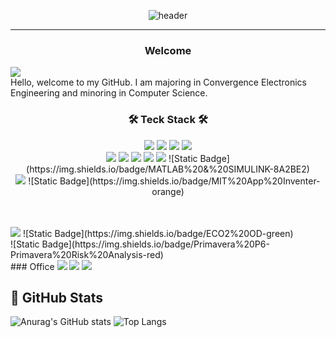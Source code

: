 <div align="center">
  
 ![header](https://capsule-render.vercel.app/api?type=waving&color=timeauto&height=200&section=header&text=SuhanBae's%20Github&fontColor=fcba03&fontSize=90&fontAlign=62&fontAlignY=32)
</div>

***

<h3 align="center">Welcome</h3>
<img src="https://img.shields.io/badge/GitHub-181717?style=flat-square&logo=GitHub&logoColor=white"/> </a>
<br/>
Hello, welcome to my GitHub. I am majoring in Convergence Electronics Engineering and minoring in Computer Science. <br/>


<h3 align="center">🛠 Teck Stack 🛠</h3>
<p align="center">
<img src="https://img.shields.io/badge/Java-007396?style=flat&logo=Java&logoColor=white"/> 
<img src="https://img.shields.io/badge/Spring-#6DB33F?style=flat&logo=Spring&logoColor=white"/> 
<img src="https://img.shields.io/badge/SpringBoot-#6DB33F?style=flat&logo=SpringBoot&logoColor=white"/>
<img src="https://img.shields.io/badge/MySQL##4479A1?style=flat&logo=MySQL&logoColor=white"/>
<br/>
<img src="https://img.shields.io/badge/Python-3776AB?style=flat-square&logo=Python&logoColor=white"/> 
<img src="https://img.shields.io/badge/Google Colab-F9AB00?style=flat-square&logo=googlecolab&logoColor=white"/>
<img src="https://img.shields.io/badge/C-A8B9CC?style=flat-square&logo=C&logoColor=white"/> 
<img src="https://img.shields.io/badge/C++-00599C?style=flat-square&logo=C%2B%2B&logoColor=white"/> 
<img src="https://img.shields.io/badge/Visual Studio-5C2D91?style=flat-square&logo=Visual Studio&logoColor=white"/> 
![Static Badge](https://img.shields.io/badge/MATLAB%20&%20SIMULINK-8A2BE2)
<br/>
<img src="https://img.shields.io/badge/Arduino-00878F?style=flat-square&logo=Arduino&logoColor=white"/>
![Static Badge](https://img.shields.io/badge/MIT%20App%20Inventer-orange)
</p>
<br/>

<br/>
<img src="https://img.shields.io/badge/AutoCAD-E51050?style=flat-square&logo=AutoCAD&logoColor=white"/>
![Static Badge](https://img.shields.io/badge/ECO2%20OD-green)
<br/>
![Static Badge](https://img.shields.io/badge/Primavera%20P6-Primavera%20Risk%20Analysis-red)
<br/>
### Office
<img src="https://img.shields.io/badge/Microsoft Word-2B579A?style=flat-square&logo=Microsoft Word&logoColor=white"/> <img src="https://img.shields.io/badge/Microsoft PowerPoint-B7472A?style=flat-square&logo=Microsoft PowerPoint&logoColor=white"/> <img src="https://img.shields.io/badge/Microsoft Excel-217346?style=flat-square&logo=Microsoft Excel&logoColor=white"/>


## 🔎 GitHub Stats
<p>
  
  ![Anurag's GitHub stats](https://github-readme-stats.vercel.app/api?username=SwnBae&show_icons=true&theme=default)
  ![Top Langs](https://github-readme-stats.vercel.app/api/top-langs/?username=SwnBae&layout=compact)
</p>
